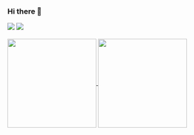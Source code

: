 ### Hi there 👋

<!--
**LWJ0513/LWJ0513** is a ✨ _special_ ✨ repository because its `README.md` (this file) appears on your GitHub profile.

Here are some ideas to get you started:

- 🔭 I’m currently working on ...
- 🌱 I’m currently learning ...
- 👯 I’m looking to collaborate on ...
- 🤔 I’m looking for help with ...
- 💬 Ask me about ...
- 📫 How to reach me: ...
- 😄 Pronouns: ...
- ⚡ Fun fact: ...
-->

<span>
<img src="https://img.shields.io/badge/42 Seoul-000000.svg?style=for-the-badge&logo=42&logoColor=white">
<img src="https://img.shields.io/badge/C-A8B9CC.svg?style=for-the-badge&logo=C&logoColor=white">
</span>
<br>
<br>

<a href="https://github.com/anuraghazra/github-readme-stats">
  <img height=200 align="center" src="https://github-readme-stats.vercel.app/api?username=LWJ0513&show_icons=true&count_private=true&rank_icon=github&include_all_commits=true" />
</a>
<a href="https://github.com/anuraghazra/convoychat">
  <img height=200 align="center" src="https://github-readme-stats.vercel.app/api/top-langs?username=LWJ0513&layout=compact&langs_count=8&card_width=320" />
</a>
